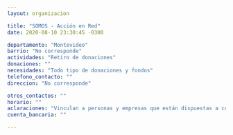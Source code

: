 ```yaml
---
layout: organizacion

title: "SOMOS - Acción en Red"
date: 2020-08-10 23:30:45 -0300

departamento: "Montevideo"
barrio: "No corresponde"
actividades: "Retiro de donaciones"
donaciones: ""
necesidades: "Todo tipo de donaciones y fondos"
telefono_contacto: ""
direccion: "No corresponde"

otros_contactos: ""
horario: ""
aclaraciones: "Vinculan a personas y empresas que están dispuestas a contribuir con quienes llevan adelante iniciativas solidarias. Contactar por e-mail o redes sociales."
cuenta_bancaria: ""

---
```

